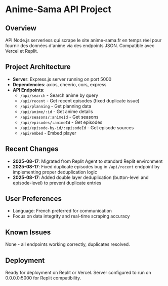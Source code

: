 # Anime-Sama API Project

## Overview
API Node.js serverless qui scrape le site anime-sama.fr en temps réel pour fournir des données d'anime via des endpoints JSON. Compatible avec Vercel et Replit.

## Project Architecture
- **Server**: Express.js server running on port 5000
- **Dependencies**: axios, cheerio, cors, express
- **API Endpoints**:
  - `/api/search` - Search anime by query
  - `/api/recent` - Get recent episodes (fixed duplicate issue)
  - `/api/planning` - Get planning data
  - `/api/anime/:id` - Get anime details
  - `/api/seasons/:animeId` - Get seasons
  - `/api/episodes/:animeId` - Get episodes
  - `/api/episode-by-id/:episodeId` - Get episode sources
  - `/api/embed` - Embed player

## Recent Changes
- **2025-08-17**: Migrated from Replit Agent to standard Replit environment
- **2025-08-17**: Fixed duplicate episodes bug in `/api/recent` endpoint by implementing proper deduplication logic
- **2025-08-17**: Added double layer deduplication (button-level and episode-level) to prevent duplicate entries

## User Preferences
- Language: French preferred for communication
- Focus on data integrity and real-time scraping accuracy

## Known Issues
None - all endpoints working correctly, duplicates resolved.

## Deployment
Ready for deployment on Replit or Vercel. Server configured to run on 0.0.0.0:5000 for Replit compatibility.